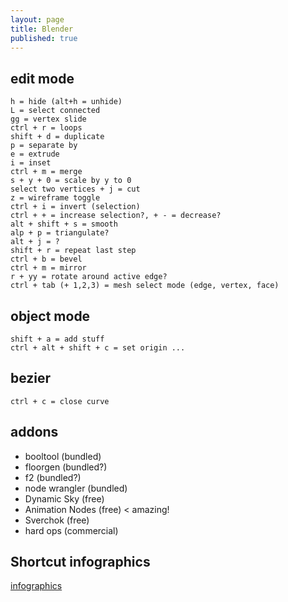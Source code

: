 ```yaml
---
layout: page
title: Blender
published: true
---
```

## edit mode

    h = hide (alt+h = unhide)
    L = select connected
    gg = vertex slide
    ctrl + r = loops
    shift + d = duplicate
    p = separate by
    e = extrude
    i = inset
    ctrl + m = merge
    s + y + 0 = scale by y to 0
    select two vertices + j = cut
    z = wireframe toggle
    ctrl + i = invert (selection)
    ctrl + + = increase selection?, + - = decrease?
    alt + shift + s = smooth
    alp + p = triangulate?
    alt + j = ?
    shift + r = repeat last step
    ctrl + b = bevel
    ctrl + m = mirror
    r + yy = rotate around active edge?
    ctrl + tab (+ 1,2,3) = mesh select mode (edge, vertex, face)
    
## object mode

    shift + a = add stuff
    ctrl + alt + shift + c = set origin ...
    
## bezier

    ctrl + c = close curve
    
## addons

- booltool (bundled)
- floorgen (bundled?)
- f2 (bundled?)
- node wrangler (bundled)
- Dynamic Sky (free)
- Animation Nodes (free) < amazing!
- Sverchok (free)
- hard ops (commercial)

## Shortcut infographics

[infographics](https://tplinnovator.files.wordpress.com/2015/09/blender3d-shortcuts-infographic.jpg)  

